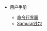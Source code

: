 - 用户手册
 
	- [命令行界面](zh-cn/user-interfaces/[Chinese-Simplified]-命令行界面)
	- [Samurai钱包](zh-cn/user-interfaces/[Chinese-Simplified]-Samurai-钱包)
 